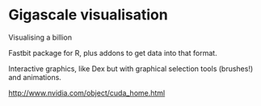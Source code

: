 Gigascale visualisation 
=======================

Visualising a billion

Fastbit package for R, plus addons to get data into that format.  

Interactive graphics, like Dex but with graphical selection tools (brushes!) and animations.

http://www.nvidia.com/object/cuda_home.html

